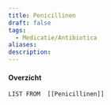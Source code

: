 ```yaml
---
title: Penicillinen
draft: false
tags:
  - Medicatie/Antibiotica
aliases: 
description:
---
```



#### Overzicht

```dataview
LIST FROM  [[Penicillinen]]



```

